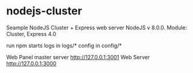 # nodejs-cluster
Seample NodeJS Cluster + Express web server
NodeJS v 8.0.0.
Module: Cluster, Express 4.0

run npm starts
logs in logs/*
config in config/*

Web Panel master server http://127.0.0.1:3001
Web Server  http://127.0.0.1:3000

